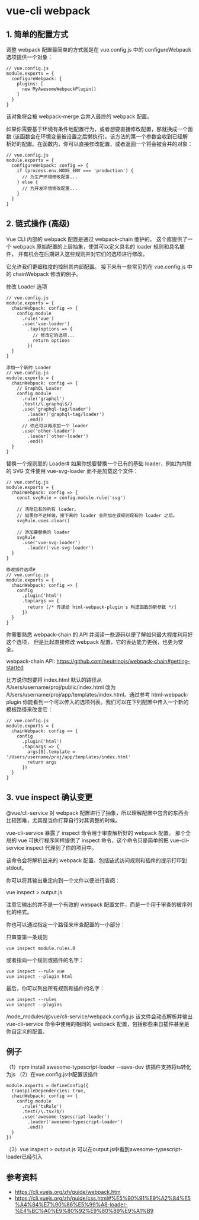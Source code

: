 # vue-cli webpack

## 1. 简单的配置方式
调整 webpack 配置最简单的方式就是在 vue.config.js 中的 configureWebpack 选项提供一个对象：
```
// vue.config.js
module.exports = {
  configureWebpack: {
    plugins: [
      new MyAwesomeWebpackPlugin()
    ]
  }
}
```
该对象将会被 webpack-merge 合并入最终的 webpack 配置。

如果你需要基于环境有条件地配置行为，或者想要直接修改配置，那就换成一个函数 (该函数会在环境变量被设置之后懒执行)。该方法的第一个参数会收到已经解析好的配置。在函数内，你可以直接修改配置，或者返回一个将会被合并的对象：

```
// vue.config.js
module.exports = {
  configureWebpack: config => {
    if (process.env.NODE_ENV === 'production') {
      // 为生产环境修改配置...
    } else {
      // 为开发环境修改配置...
    }
  }
}
```


## 2. 链式操作 (高级)
Vue CLI 内部的 webpack 配置是通过 webpack-chain 维护的。
这个库提供了一个 webpack 原始配置的上层抽象，使其可以定义具名的 loader 规则和具名插件，
并有机会在后期进入这些规则并对它们的选项进行修改。

它允许我们更细粒度的控制其内部配置。
接下来有一些常见的在 vue.config.js 中的 chainWebpack 修改的例子。

修改 Loader 选项
```
// vue.config.js
module.exports = {
  chainWebpack: config => {
    config.module
      .rule('vue')
      .use('vue-loader')
        .tap(options => {
          // 修改它的选项...
          return options
        })
  }
}

添加一个新的 Loader
// vue.config.js
module.exports = {
  chainWebpack: config => {
    // GraphQL Loader
    config.module
      .rule('graphql')
      .test(/\.graphql$/)
      .use('graphql-tag/loader')
        .loader('graphql-tag/loader')
        .end()
      // 你还可以再添加一个 loader
      .use('other-loader')
        .loader('other-loader')
        .end()
  }
}
```

替换一个规则里的 Loader#
如果你想要替换一个已有的基础 loader，例如为内联的 SVG 文件使用 vue-svg-loader 而不是加载这个文件：
```
// vue.config.js
module.exports = {
  chainWebpack: config => {
    const svgRule = config.module.rule('svg')

    // 清除已有的所有 loader。
    // 如果你不这样做，接下来的 loader 会附加在该规则现有的 loader 之后。
    svgRule.uses.clear()

    // 添加要替换的 loader
    svgRule
      .use('vue-svg-loader')
        .loader('vue-svg-loader')
  }
}

修改插件选项#
// vue.config.js
module.exports = {
  chainWebpack: config => {
    config
      .plugin('html')
      .tap(args => {
        return [/* 传递给 html-webpack-plugin's 构造函数的新参数 */]
      })
  }
}
```

你需要熟悉 webpack-chain 的 API 并阅读一些源码以便了解如何最大程度利用好这个选项，
但是比起直接修改 webpack 配置，它的表达能力更强，也更为安全。

webpack-chain API: https://github.com/neutrinojs/webpack-chain#getting-started

比方说你想要将 index.html 默认的路径从 /Users/username/proj/public/index.html 改为 /Users/username/proj/app/templates/index.html。通过参考 html-webpack-plugin 你能看到一个可以传入的选项列表。我们可以在下列配置中传入一个新的模板路径来改变它：

```
// vue.config.js
module.exports = {
  chainWebpack: config => {
    config
      .plugin('html')
      .tap(args => {
        args[0].template = '/Users/username/proj/app/templates/index.html'
        return args
      })
  }
}
```

## 3. vue inspect 确认变更

@vue/cli-service 对 webpack 配置进行了抽象，所以理解配置中包含的东西会比较困难，尤其是当你打算自行对其调整的时候。

vue-cli-service 暴露了 inspect 命令用于审查解析好的 webpack 配置。
那个全局的 vue 可执行程序同样提供了 inspect 命令，这个命令只是简单的把 vue-cli-service inspect 代理到了你的项目中。

该命令会将解析出来的 webpack 配置、包括链式访问规则和插件的提示打印到 stdout。

你可以将其输出重定向到一个文件以便进行查阅：

vue inspect > output.js

注意它输出的并不是一个有效的 webpack 配置文件，而是一个用于审查的被序列化的格式。

你也可以通过指定一个路径来审查配置的一小部分：

只审查第一条规则
```
vue inspect module.rules.0
```

或者指向一个规则或插件的名字：
```
vue inspect --rule vue
vue inspect --plugin html
```

最后，你可以列出所有规则和插件的名字：
```
vue inspect --rules
vue inspect --plugins
```
/node_modules/@vue/cli-service/webpack.config.js
该文件会动态解析并输出 vue-cli-service 命令中使用的相同的 webpack 配置，包括那些来自插件甚至是你自定义的配置。


## 例子
（1）npm install awesome-typescript-loader --save-dev  该插件支持将ts转化为js
（2）在vue.config.js中配置该插件
```
module.exports = defineConfig({
  transpileDependencies: true,
  chainWebpack: config => {
    config.module
      .rule('tsRule')
      .test(/\.tsx?$/)
      .use('awesome-typescript-loader')
        .loader('awesome-typescript-loader')
        .end()
  }
})
```
（3）vue inspect > output.js
可以在output.js中看到awesome-typescript-loader已经引入


## 参考资料
- https://cli.vuejs.org/zh/guide/webpack.htm
- https://cli.vuejs.org/zh/guide/css.html#%E5%90%91%E9%A2%84%E5%A4%84%E7%90%86%E5%99%A8-loader-%E4%BC%A0%E9%80%92%E9%80%89%E9%A1%B9